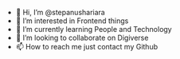 - 👋 Hi, I’m @stepanushariara
- 👀 I’m interested in Frontend things
- 🌱 I’m currently learning People and Technology
- 💞️ I’m looking to collaborate on Digiverse
- 📫 How to reach me just contact my Github

<!---
stepanushariara/stepanushariara is a ✨ special ✨ repository because its `README.md` (this file) appears on your GitHub profile.
You can click the Preview link to take a look at your changes.
--->
